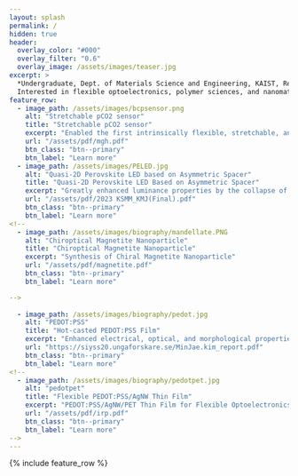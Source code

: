 ```yaml
---
layout: splash
permalink: /
hidden: true
header:
  overlay_color: "#000"
  overlay_filter: "0.6"
  overlay_image: /assets/images/teaser.jpg
excerpt: >
  *Undergraduate, Dept. of Materials Science and Engineering, KAIST, Republic of Korea.*<br />
  Interested in flexible optoelectronics, polymer sciences, and nanomaterial synthesis and applications
feature_row:
  - image_path: /assets/images/bcpsensor.png
    alt: "Stretchable pCO2 sensor"
    title: "Stretchable pCO2 sensor"
    excerpt: "Enabled the first intrinsically flexible, stretchable, and photostable pCO2 sensor with multi-functional block copolymer"
    url: "/assets/pdf/mgh.pdf"
    btn_class: "btn--primary"
    btn_label: "Learn more"
  - image_path: /assets/images/PELED.jpg
    alt: "Quasi-2D Perovskite LED based on Asymmetric Spacer"
    title: "Quasi-2D Perovskite LED Based on Asymmetric Spacer"
    excerpt: "Greatly enhanced luminance properties by the collapse of electric potential asymmetry of the spacer molecule of quasi-2D perovskites(Awarded the Best Poster Award at 2023 Fall Meeting of the Korea Institute of Metals and Materials)"
    url: "/assets/pdf/2023 KSMM_KMJ(Final).pdf"
    btn_class: "btn--primary"
    btn_label: "Learn more"
<!--
  - image_path: /assets/images/biography/mandellate.PNG
    alt: "Chiroptical Magnetite Nanoparticle"
    title: "Chiroptical Magnetite Nanoparticle"
    excerpt: "Synthesis of Chiral Magnetite Nanoparticle"
    url: "/assets/pdf/magnetite.pdf"
    btn_class: "btn--primary"
    btn_label: "Learn more"

-->
    
  - image_path: /assets/images/biography/pedot.jpg
    alt: "PEDOT:PSS"
    title: "Hot-casted PEDOT:PSS Film"
    excerpt: "Enhanced electrical, optical, and morphological properties of PEDOT:PSS thin film via application of hot-casting"
    url: "https://siyss20.ungaforskare.se/MinJae.kim_report.pdf"
    btn_class: "btn--primary"
    btn_label: "Learn more"
<!--
  - image_path: /assets/images/biography/pedotpet.jpg
    alt: "pedotpet"
    title: "Flexible PEDOT:PSS/AgNW Thin Film"
    excerpt: "PEDOT:PSS/AgNW/PET Thin Film for Flexible Optoelectronics Applications"
    url: "/assets/pdf/irp.pdf"
    btn_class: "btn--primary"
    btn_label: "Learn more"      
-->
---
```



{% include feature_row %}

